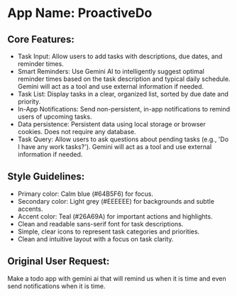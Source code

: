 # **App Name**: ProactiveDo

## Core Features:

- Task Input: Allow users to add tasks with descriptions, due dates, and reminder times.
- Smart Reminders: Use Gemini AI to intelligently suggest optimal reminder times based on the task description and typical daily schedule. Gemini will act as a tool and use external information if needed.
- Task List: Display tasks in a clear, organized list, sorted by due date and priority.
- In-App Notifications: Send non-persistent, in-app notifications to remind users of upcoming tasks.
- Data persistence: Persistent data using local storage or browser cookies. Does not require any database.
- Task Query: Allow users to ask questions about pending tasks (e.g., 'Do I have any work tasks?'). Gemini will act as a tool and use external information if needed.

## Style Guidelines:

- Primary color: Calm blue (#64B5F6) for focus.
- Secondary color: Light grey (#EEEEEE) for backgrounds and subtle accents.
- Accent color: Teal (#26A69A) for important actions and highlights.
- Clean and readable sans-serif font for task descriptions.
- Simple, clear icons to represent task categories and priorities.
- Clean and intuitive layout with a focus on task clarity.

## Original User Request:
Make a todo app with gemini ai that will remind us when it is time and even send notifications when it is time.
  